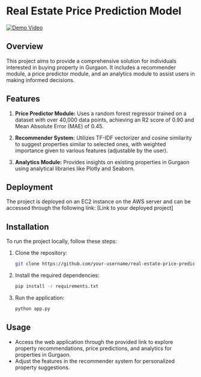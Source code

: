 # Real Estate Price Prediction Model
[![Demo Video](http://img.youtube.com/vi/_DwNjB1-JWM/0.jpg)](https://youtu.be/_DwNjB1-JWM)
## Overview
This project aims to provide a comprehensive solution for individuals interested in buying property in Gurgaon. It includes a recommender module, a price predictor module, and an analytics module to assist users in making informed decisions.

## Features
1. **Price Predictor Module:** Uses a random forest regressor trained on a dataset with over 40,000 data points, achieving an R2 score of 0.90 and Mean Absolute Error (MAE) of 0.45.

2. **Recommender System:** Utilizes TF-IDF vectorizer and cosine similarity to suggest properties similar to selected ones, with weighted importance given to various features (adjustable by the user).

3. **Analytics Module:** Provides insights on existing properties in Gurgaon using analytical libraries like Plotly and Seaborn.

## Deployment
The project is deployed on an EC2 instance on the AWS server and can be accessed through the following link: [Link to your deployed project]

## Installation
To run the project locally, follow these steps:

1. Clone the repository:
   ```bash
   git clone https://github.com/your-username/real-estate-price-prediction.git
   ```
2. Install the required dependencies:
   ```bash
   pip install -r requirements.txt
   ```
3. Run the application:
   ```bash
   python app.py
   ```

## Usage
- Access the web application through the provided link to explore property recommendations, price predictions, and analytics for properties in Gurgaon.
- Adjust the features in the recommender system for personalized property suggestions.
